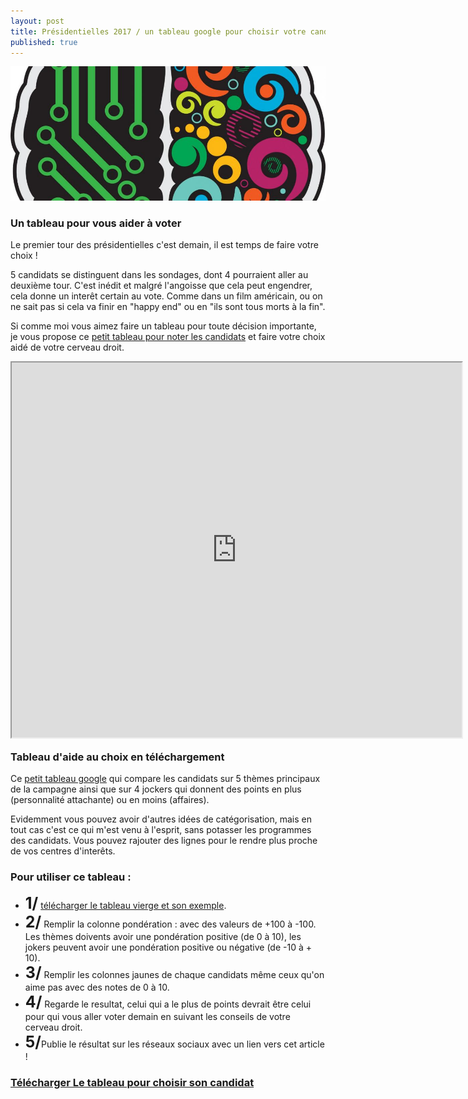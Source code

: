 ```yaml
---
layout: post
title: Présidentielles 2017 / un tableau google pour choisir votre candidat !
published: true
---
```


<img src="../images/voter-cerveau-droite.jpg" title="voter avec votre cerveau droit">

### Un tableau pour vous aider à voter

Le premier tour des présidentielles c'est demain, il est temps de faire votre choix !

5 candidats se distinguent dans les sondages, dont 4 pourraient aller au deuxième tour. C'est inédit et malgré l'angoisse que cela peut engendrer, cela donne un interêt certain au vote. Comme dans un film américain, ou on ne sait pas si cela va finir en "happy end" ou en "ils sont tous morts à la fin".

Si comme moi vous aimez faire un tableau pour toute décision importante, je vous propose ce [petit tableau pour noter les candidats](https://docs.google.com/spreadsheets/d/1avymKG7vyfZQl8s51nZjbOAR0Z4nttZPxDtMkeXkqKo/edit#gid=1896097280) et faire votre choix aidé de votre cerveau droit.

<div style="width:720px; height: 600px;">
<iframe src="https://docs.google.com/spreadsheets/d/1avymKG7vyfZQl8s51nZjbOAR0Z4nttZPxDtMkeXkqKo/pubhtml?gid=0&amp;single=true&amp;widget=true&amp;headers=false" style="display: block; width: 100%; height: 100%;"></iframe>
</div>

### Tableau d'aide au choix en téléchargement

Ce [petit tableau google](https://docs.google.com/spreadsheets/d/1avymKG7vyfZQl8s51nZjbOAR0Z4nttZPxDtMkeXkqKo/edit#gid=1896097280) qui compare les candidats sur 5 thèmes principaux de la campagne ainsi que sur 4 jockers qui donnent des points en plus (personnalité attachante) ou en moins (affaires).

Evidemment vous pouvez avoir d'autres idées de catégorisation, mais en tout cas c'est ce qui m'est venu à l'esprit, sans potasser les programmes des candidats. Vous pouvez rajouter des lignes pour le rendre plus proche de vos centres d'interêts.

### Pour utiliser ce tableau :

* <strong style="font-size: 25px; font-weight: bold margin-top: 20px;">1/</strong> [télécharger le tableau vierge et son exemple](https://docs.google.com/spreadsheets/d/1avymKG7vyfZQl8s51nZjbOAR0Z4nttZPxDtMkeXkqKo/edit#gid=1896097280).
* <strong style="font-size: 25px; font-weight: bold margin-top: 20px;">2/</strong> Remplir la colonne pondération :
avec des valeurs de +100 à -100. Les thèmes doivents avoir une pondération positive (de 0 à 10), les jokers peuvent avoir une pondération positive ou négative (de -10 à + 10).
* <strong style="font-size: 25px; font-weight: bold margin-top: 20px;">3/</strong> Remplir les colonnes jaunes de chaque candidats même ceux qu'on aime pas avec des notes de 0 à 10.
* <strong style="font-size: 25px; font-weight: bold margin-top: 20px;">4/</strong> Regarde le resultat, celui qui a le plus de points devrait être celui pour qui vous aller voter demain en suivant les conseils de votre cerveau droit.
* <strong style="font-size: 25px; font-weight: bold margin-top: 20px;">5/</strong>Publie le résultat sur les réseaux sociaux avec un lien vers cet article !



### [Télécharger Le tableau pour choisir son candidat](https://docs.google.com/spreadsheets/d/1avymKG7vyfZQl8s51nZjbOAR0Z4nttZPxDtMkeXkqKo/edit#gid=1896097280)
